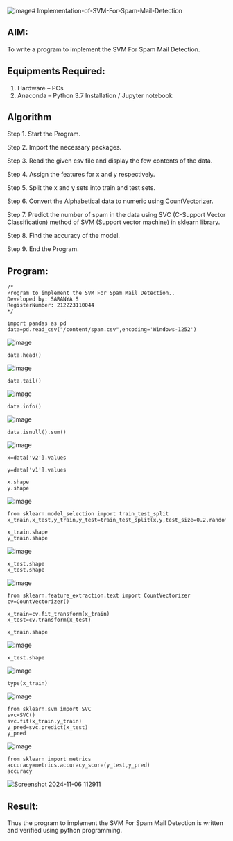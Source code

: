 ![image](https://github.com/user-attachments/assets/1b5020d9-a0d8-44b6-8a17-db0cd354436f)# Implementation-of-SVM-For-Spam-Mail-Detection

## AIM:
To write a program to implement the SVM For Spam Mail Detection.

## Equipments Required:
1. Hardware – PCs
2. Anaconda – Python 3.7 Installation / Jupyter notebook

## Algorithm
Step 1. Start the Program.

Step 2. Import the necessary packages.

Step 3. Read the given csv file and display the few contents of the data.

Step 4. Assign the features for x and y respectively.

Step 5. Split the x and y sets into train and test sets.

Step 6. Convert the Alphabetical data to numeric using CountVectorizer.

Step 7. Predict the number of spam in the data using SVC (C-Support Vector Classification) method of SVM (Support vector machine) in sklearn library.

Step 8. Find the accuracy of the model.

Step 9. End the Program.

## Program:
```
/*
Program to implement the SVM For Spam Mail Detection..
Developed by: SARANYA S
RegisterNumber: 212223110044 
*/
```
```
import pandas as pd
data=pd.read_csv("/content/spam.csv",encoding='Windows-1252')
```
![image](https://github.com/user-attachments/assets/92f59edd-c2ba-4061-9dfd-b7cdcabab99b)

```
data.head()
```
![image](https://github.com/user-attachments/assets/cb32783b-da9d-46ce-a97c-1b43ffa7750f)

```
data.tail()
```
![image](https://github.com/user-attachments/assets/46c7ccb8-7c2e-465a-814d-72ea4608237b)

```
data.info()
```
![image](https://github.com/user-attachments/assets/c3be114e-41e8-4401-8095-9eeb8318e3cc)

```
data.isnull().sum()
```
![image](https://github.com/user-attachments/assets/313a9093-75c0-4097-aab3-3fcc12d71883)

```
x=data['v2'].values
```
```
y=data['v1'].values
```
```
x.shape
y.shape
```
![image](https://github.com/user-attachments/assets/e128ee56-69c5-4d98-a45f-769938c6ac7d)

```
from sklearn.model_selection import train_test_split
x_train,x_test,y_train,y_test=train_test_split(x,y,test_size=0.2,random_state=0)
```
```
x_train.shape
y_train.shape
```
![image](https://github.com/user-attachments/assets/8d828ef2-e6dd-47d0-939d-4114f582d544)

```
x_test.shape
x_test.shape
```
![image](https://github.com/user-attachments/assets/0ada9295-3aa8-43d4-8e42-ca503f91c097)

```
from sklearn.feature_extraction.text import CountVectorizer
cv=CountVectorizer()
```
```
x_train=cv.fit_transform(x_train)
x_test=cv.transform(x_test)
```
```
x_train.shape
```
![image](https://github.com/user-attachments/assets/aab4b399-dad2-4dc6-bcc5-ea5f0a11a3c0)

```
x_test.shape
```
![image](https://github.com/user-attachments/assets/21445ff4-b5a3-47a7-b233-abd9ffd19746)

```
type(x_train)
```
![image](https://github.com/user-attachments/assets/17ce8660-c44e-4b53-9e35-a4f6f76f037c)

```
from sklearn.svm import SVC
svc=SVC()
svc.fit(x_train,y_train)
y_pred=svc.predict(x_test)
y_pred
```
![image](https://github.com/user-attachments/assets/08336aa5-0e92-404e-bab6-d13f190569e1)

```
from sklearn import metrics
accuracy=metrics.accuracy_score(y_test,y_pred)
accuracy
```
![Screenshot 2024-11-06 112911](https://github.com/user-attachments/assets/346ce464-74cc-4d7c-b87b-d8576516ed29)

## Result:
Thus the program to implement the SVM For Spam Mail Detection is written and verified using python programming.
